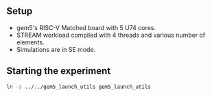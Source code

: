 ## Setup
- gem5's RISC-V Matched board with 5 U74 cores.
- STREAM workload compiled with 4 threads and various number of elements.
- Simulations are in SE mode.

## Starting the experiment
```sh
ln -s ../../gem5_launch_utils gem5_launch_utils
```
